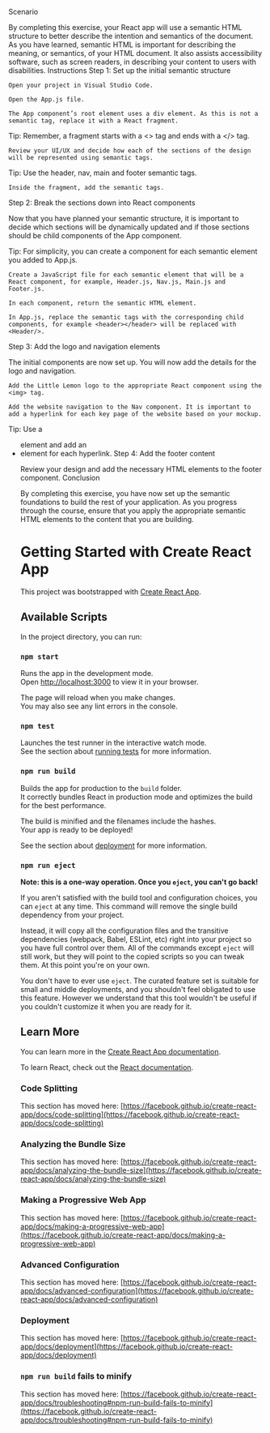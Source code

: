 Scenario

By completing this exercise, your React app will use a semantic HTML structure to better describe the intention and semantics of the document. As you have learned, semantic HTML is important for describing the meaning, or semantics, of your HTML document. It also assists accessibility software, such as screen readers, in describing your content to users with disabilities.
Instructions 
Step 1: Set up the initial semantic structure

    Open your project in Visual Studio Code.

    Open the App.js file.

    The App component’s root element uses a div element. As this is not a semantic tag, replace it with a React fragment.

Tip: Remember, a fragment starts with a <> tag and ends with a </> tag.

    Review your UI/UX and decide how each of the sections of the design will be represented using semantic tags.

Tip: Use the header, nav, main and footer semantic tags.

    Inside the fragment, add the semantic tags.

Step 2: Break the sections down into React components

Now that you have planned your semantic structure, it is important to decide which sections will be dynamically updated and if those sections should be child components of the App component.

Tip: For simplicity, you can create a component for each semantic element you added to App.js.

    Create a JavaScript file for each semantic element that will be a React component, for example, Header.js, Nav.js, Main.js and Footer.js.

    In each component, return the semantic HTML element.

    In App.js, replace the semantic tags with the corresponding child components, for example <header></header> will be replaced with <Header/>.

Step 3: Add the logo and navigation elements

The initial components are now set up. You will now add the details for the logo and navigation.

    Add the Little Lemon logo to the appropriate React component using the <img> tag.

    Add the website navigation to the Nav component. It is important to add a hyperlink for each key page of the website based on your mockup.

Tip: Use a <ul> element and add an <li> element for each <a> hyperlink.
Step 4: Add the footer content

Review your design and add the necessary HTML elements to the footer component.
Conclusion

By completing this exercise, you have now set up the semantic foundations to build the rest of your application. As you progress through the course, ensure that you apply the appropriate semantic HTML elements to the content that you are building.




# Getting Started with Create React App

This project was bootstrapped with [Create React App](https://github.com/facebook/create-react-app).

## Available Scripts

In the project directory, you can run:

### `npm start`

Runs the app in the development mode.\
Open [http://localhost:3000](http://localhost:3000) to view it in your browser.

The page will reload when you make changes.\
You may also see any lint errors in the console.

### `npm test`

Launches the test runner in the interactive watch mode.\
See the section about [running tests](https://facebook.github.io/create-react-app/docs/running-tests) for more information.

### `npm run build`

Builds the app for production to the `build` folder.\
It correctly bundles React in production mode and optimizes the build for the best performance.

The build is minified and the filenames include the hashes.\
Your app is ready to be deployed!

See the section about [deployment](https://facebook.github.io/create-react-app/docs/deployment) for more information.

### `npm run eject`

**Note: this is a one-way operation. Once you `eject`, you can't go back!**

If you aren't satisfied with the build tool and configuration choices, you can `eject` at any time. This command will remove the single build dependency from your project.

Instead, it will copy all the configuration files and the transitive dependencies (webpack, Babel, ESLint, etc) right into your project so you have full control over them. All of the commands except `eject` will still work, but they will point to the copied scripts so you can tweak them. At this point you're on your own.

You don't have to ever use `eject`. The curated feature set is suitable for small and middle deployments, and you shouldn't feel obligated to use this feature. However we understand that this tool wouldn't be useful if you couldn't customize it when you are ready for it.

## Learn More

You can learn more in the [Create React App documentation](https://facebook.github.io/create-react-app/docs/getting-started).

To learn React, check out the [React documentation](https://reactjs.org/).

### Code Splitting

This section has moved here: [https://facebook.github.io/create-react-app/docs/code-splitting](https://facebook.github.io/create-react-app/docs/code-splitting)

### Analyzing the Bundle Size

This section has moved here: [https://facebook.github.io/create-react-app/docs/analyzing-the-bundle-size](https://facebook.github.io/create-react-app/docs/analyzing-the-bundle-size)

### Making a Progressive Web App

This section has moved here: [https://facebook.github.io/create-react-app/docs/making-a-progressive-web-app](https://facebook.github.io/create-react-app/docs/making-a-progressive-web-app)

### Advanced Configuration

This section has moved here: [https://facebook.github.io/create-react-app/docs/advanced-configuration](https://facebook.github.io/create-react-app/docs/advanced-configuration)

### Deployment

This section has moved here: [https://facebook.github.io/create-react-app/docs/deployment](https://facebook.github.io/create-react-app/docs/deployment)

### `npm run build` fails to minify

This section has moved here: [https://facebook.github.io/create-react-app/docs/troubleshooting#npm-run-build-fails-to-minify](https://facebook.github.io/create-react-app/docs/troubleshooting#npm-run-build-fails-to-minify)

